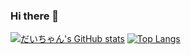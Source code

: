 ### Hi there 👋

[![だいちゃん's GitHub stats](https://github-readme-stats.vercel.app/api?username=daichanstudio&count_private=true&theme=vue-dark&show_icons=true)](https://github.com/mo-ri-regen/github-readme-stats)
[![Top Langs](https://github-readme-stats.vercel.app/api/top-langs/?username=daichanstudio&count_private=true&theme=vue-dark&show_icons=true&layout=compact)](https://github.com/daichanstudio/github-readme-stats)
